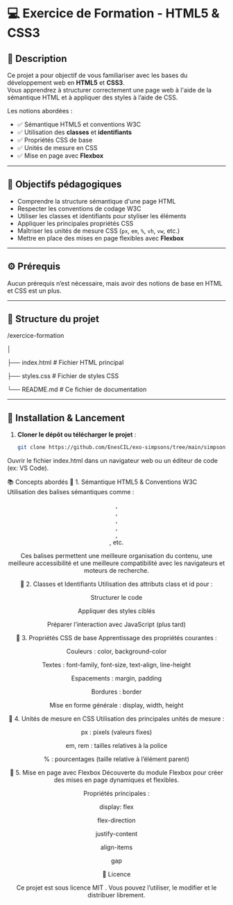 
# 💻 Exercice de Formation - HTML5 & CSS3

## 📝 Description

Ce projet a pour objectif de vous familiariser avec les bases du développement web en **HTML5** et **CSS3**.  
Vous apprendrez à structurer correctement une page web à l'aide de la sémantique HTML et à appliquer des styles à l’aide de CSS.

Les notions abordées :

- ✅ Sémantique HTML5 et conventions W3C
- ✅ Utilisation des **classes** et **identifiants**
- ✅ Propriétés CSS de base
- ✅ Unités de mesure en CSS
- ✅ Mise en page avec **Flexbox**

---

## 🎯 Objectifs pédagogiques

- Comprendre la structure sémantique d'une page HTML
- Respecter les conventions de codage W3C
- Utiliser les classes et identifiants pour styliser les éléments
- Appliquer les principales propriétés CSS
- Maîtriser les unités de mesure CSS (`px`, `em`, `%`, `vh`, `vw`, etc.)
- Mettre en place des mises en page flexibles avec **Flexbox**

---

## ⚙️ Prérequis

Aucun prérequis n’est nécessaire, mais avoir des notions de base en HTML et CSS est un plus.

---

## 📁 Structure du projet

/exercice-formation

│

├── index.html # Fichier HTML principal

├── styles.css # Fichier de styles CSS

└── README.md # Ce fichier de documentation

---

## 🚀 Installation & Lancement

1. **Cloner le dépôt ou télécharger le projet** :
   ```bash
   git clone https://github.com/EnesCIL/exo-simpsons/tree/main/simpsons
Ouvrir le fichier index.html dans un navigateur web ou un éditeur de code (ex: VS Code).

📚 Concepts abordés
🔹 1. Sémantique HTML5 & Conventions W3C
Utilisation des balises sémantiques comme :

<header>, <footer>, <section>, <article>, <main>, <nav>, etc.

Ces balises permettent une meilleure organisation du contenu, une meilleure accessibilité et une meilleure compatibilité avec les navigateurs et moteurs de recherche.

🔹 2. Classes et Identifiants
Utilisation des attributs class et id pour :

Structurer le code

Appliquer des styles ciblés

Préparer l’interaction avec JavaScript (plus tard)

🔹 3. Propriétés CSS de base
Apprentissage des propriétés courantes :

Couleurs : color, background-color

Textes : font-family, font-size, text-align, line-height

Espacements : margin, padding

Bordures : border

Mise en forme générale : display, width, height

🔹 4. Unités de mesure en CSS
Utilisation des principales unités de mesure :

px : pixels (valeurs fixes)

em, rem : tailles relatives à la police

% : pourcentages (taille relative à l’élément parent)

🔹 5. Mise en page avec Flexbox
Découverte du module Flexbox pour créer des mises en page dynamiques et flexibles.

Propriétés principales :

display: flex

flex-direction

justify-content

align-items

gap

📄 Licence

Ce projet est sous licence MIT
.
Vous pouvez l’utiliser, le modifier et le distribuer librement.

